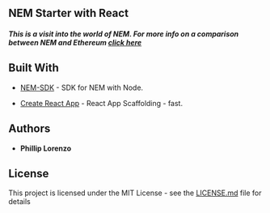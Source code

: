 ## NEM Starter with React

##### This is a visit into the world of NEM. For more info on a comparison between NEM and Ethereum [click here](https://blog.nem.io/ethereum-versus-nem-the-obvious-choice/)


## Built With

* [NEM-SDK](https://docs.nem.io/en/nem-sdk/nem-sdk-objects) - SDK for NEM with Node. 

* [Create React App](https://github.com/facebook/create-react-app) - React App Scaffolding - fast. 
  
## Authors

* **Phillip Lorenzo** 

## License

This project is licensed under the MIT License - see the [LICENSE.md](LICENSE.md) file for details